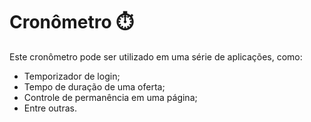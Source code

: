 # Cronômetro :stopwatch:

Este cronômetro pode ser utilizado em uma série de aplicações, como:



* Temporizador de login;
* Tempo de duração de uma oferta;
* Controle de permanência em uma página;
* Entre outras.

